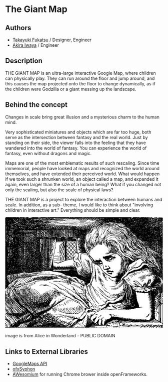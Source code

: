 # The Giant Map


## Authors
- [Takayuki Fukatsu](https://github.com/fladdict) / Designer, Engineer 
- [Akira Iwaya](https://github.com/akira108) / Engineer 

## Description
THE GIANT MAP is an ultra-large interactive Google Map, where children can physically play.
They can run around the floor and jump around, and this causes the map projected onto the floor to change dynamically, as if the children were Godzilla or a giant messing up the landscape.


## Behind the concept



Changes in scale bring great illusion and a mysterious charm to the human mind.

Very sophisticated miniatures and objects which are far too huge, both serve as the intersection between fantasy and the real world.
Just by standing on their side, the viewer falls into the feeling that they have wandered into the world of fantasy. You can experience the world of fantasy, even without dragons and magic.

Maps are one of the most emblematic results of such rescaling.
Since time immemorial, people have looked at maps and recognized the world around themselves, and have extended their perceived world.
What would happen if we took such a shrunken world, an object called a map, and expanded it again, even larger than the size of a human being?
What if you changed not only the scaling, but also the scale of physical laws?


THE GIANT MAP is a project to explore the interaction between humans and scale.
In addition, as a sub- theme, I would like to think about "involving children in interactive art." Everything should be simple and clear. 

![Alice in Wonderland](project_images/public_commons/alice_in_wonder_land.jpeg?raw=true "Alice in Wonderland")

image is from Alice in Wonderland - PUBLIC DOMAIN



## Links to External Libraries
- [GoogleMaps API](https://developers.google.com/maps/documentation/javascript/ "Google Maps API")
- [ofxSyphon](https://github.com/astellato/ofxSyphon)
- [AWesomium](http://www.awesomium.com/) for running Chrome brower inside openFrameworks.
